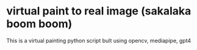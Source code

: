 # virtual paint to real image (sakalaka boom boom)
This is a virtual painting python script bult using opencv, mediapipe, gpt4

